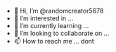 - 👋 Hi, I’m @randomcreator5678
- 👀 I’m interested in ...
- 🌱 I’m currently learning ...
- 💞️ I’m looking to collaborate on ...
- 📫 How to reach me ... dont

<!---
randomcreator5678/randomcreator5678 is a ✨ special ✨ repository because its `README.md` (this file) appears on your GitHub profile.
You can click the Preview link to take a look at your changes.
--->
